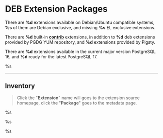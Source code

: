 # DEB Extension Packages

There are **%d** extensions available on Debian/Ubuntu compatible systems, **%s** of them are Debian exclusive, and missing **%s** EL exclusive extensions.

There are **%d** built-in [**contrib**](contrib) extensions, in addition to **%d** deb extensions provided by PGDG YUM repository, and **%d** extensions provided by Pigsty.

There are **%d** extensions available in the current major version PostgreSQL 16, and **%d** ready for the latest PostgreSQL 17.


%s


--------

## Inventory


> Click the "**Extension**" name will goes to the extension source homepage, click the "**Package**" goes to the metadata page.


%s


%s


%s

